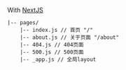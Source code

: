 With <a href="https://nextjs.org/docs/basic-features/pages">NextJS</a>

```
|-- pages/
    |-- index.js // 首页 "/"
    |-- about.js // 关于页面 "/about"
    |-- 404.js // 404页面
    |-- 500.js // 500页面
    |-- _app.js // 全局layout
```
